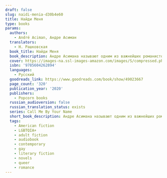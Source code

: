 ```yaml
---
draft: false
slug: naidi-menia-d30b4e60
title: Найди Меня
type: books
params:
  authors:
    - André Aciman, Андре Асиман
  translators:
    - Н. Рашковская
  book_title: Найди Меня
  book_description: Андре Асимана называют одним из важнейших романистов современности. «Найди меня» — долгожданное продолжение его бестселлера «Назови меня своим именем», покорившего миллионы читателей во всем мире. Роман повествует о трех героях — Элио, его отце Сэмюэле и Оливере, которые даже спустя многие годы так и не забыли о событиях одного далекого лета в Италии. Теперь их судьбам суждено переплестись вновь.
  cover: https://images-na.ssl-images-amazon.com/images/S/compressed.photo.goodreads.com/books/1575221373i/49023667.jpg
  isbn: '9785604262894'
  languages:
    - Русский
  goodreads_link: https://www.goodreads.com/book/show/49023667
  page_count: '320'
  publication_year: '2020'
  publishers:
    - Popcorn books
  russian_audioversion: false
  russian_translation_status: exists
  series: Call Me By Your Name
  short_book_description: Андре Асимана называют одним из важнейших романистов современности. «Найди меня» — долгожданное продолжение его бестселлера «Назови меня своим именем», покорившего миллионы читателей во всем мире.
  tags:
    - American fiction
    - LGBTQIA+
    - adult fiction
    - audiobook
    - contemporary
    - gay
    - literary fiction
    - novels
    - queer
    - romance
---
```


